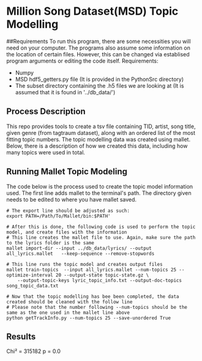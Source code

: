 # Million Song Dataset(MSD) Topic Modelling
##Requirements
To run this program, there are some necessities you will need on your computer. The programs also assume some information on the location of certain files. However, this can be changed via establised program arguments or editing the code itself. 
Requirements:
- Numpy  
- MSD hdf5_getters.py file (It is provided in the PythonSrc directory)
- The subset directory containing the .h5 files we are looking at (It is assumed that it is found in '../db_data/')

## Process Description
This repo provides tools to create a tsv file containing TID, artist, song title, given genre (from tagtraum dataset), along with an ordered list of the most fitting topic numbers. The topic modelling data was created using mallet. Below, there is a description of how we created this data, including how many topics were used in total.

## Running Mallet Topic Modeling
The code below is the process used to create the topic model information used. The first line adds mallet to the terminal's path. The directory given needs to be edited to where you have mallet saved.
```
# The export line should be adjusted as such:
export PATH=/Path/To/Mallet/bin:$PATH'

# After this is done, the following code is used to perform the topic model, and create files with the information
# This line creates the mallet file to use. Again, make sure the path to the lyrics folder is the same
mallet import-dir --input ../db_data/lyrics/ --output all_lyrics.mallet   --keep-sequence --remove-stopwords

# This line runs the topic model and creates output files
mallet train-topics  --input all_lyrics.mallet --num-topics 25 --optimize-interval 20 --output-state topic-state.gz \
	--output-topic-keys lyric_topic_info.txt --output-doc-topics song_topic_data.txt 

# Now that the topic modelling has bee been completed, the data created should be cleaned with the follow line
# Please note that the number following --num-topics should be the same as the one used in the mallet line above
python getTrackInfo.py --num-topics 25 --save-unordered True
```

## Results
Chi² = 315182
p = 0.0
